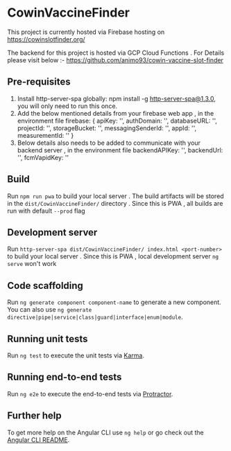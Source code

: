 # CowinVaccineFinder

This project is currently hosted via Firebase hosting on https://cowinslotfinder.org/

The backend for this project is hosted via GCP Cloud Functions . 
For Details please visit below :- 
https://github.com/animo93/cowin-vaccine-slot-finder

## Pre-requisites
1. Install http-server-spa globally: npm install -g http-server-spa@1.3.0, you will only need to run this once.
2. Add the below mentioned details from your firebase web app , in the environment file
firebase: {
    apiKey: '<your-key>',
    authDomain: '<your-project-authdomain>',
    databaseURL: '<your-database-URL>',
    projectId: '<your-project-id>',
    storageBucket: '<your-storage-bucket>',
    messagingSenderId: '<your-messaging-sender-id>',
    appId: '<your-app-id>',
    measurementId: '<your-measurement-id>'
  }
  3. Below details also needs to be added to communicate with your backend server , in the environment file
    backendAPIKey: '<your-backend-api-key>',
    backendUrl: '<your-backend-url>',
    fcmVapidKey: '<your-fcm-vapId-key>'

## Build

Run `npm run pwa` to build your local server . The build artifacts will be stored in the `dist/CowinVaccineFinder/` directory . Since this is PWA , all builds are run with default `--prod` flag

## Development server

Run `http-server-spa dist/CowinVaccineFinder/ index.html <port-number>` to build your local server . Since this is PWA , local development server `ng serve` won't work 


## Code scaffolding

Run `ng generate component component-name` to generate a new component. You can also use `ng generate directive|pipe|service|class|guard|interface|enum|module`.

## Running unit tests

Run `ng test` to execute the unit tests via [Karma](https://karma-runner.github.io).

## Running end-to-end tests

Run `ng e2e` to execute the end-to-end tests via [Protractor](http://www.protractortest.org/).

## Further help

To get more help on the Angular CLI use `ng help` or go check out the [Angular CLI README](https://github.com/angular/angular-cli/blob/master/README.md).

